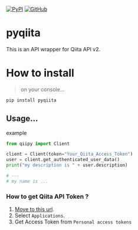 [![PyPI](https://img.shields.io/pypi/v/pyqiita)](https://pypi.org/project/pyqiita)
[![GitHub](https://img.shields.io/github/license/peco2282/qiipy)](https://github.com/peco2282/Qiipy/blob/main/LICENSE)
# pyqiita

This is an API wrapper for Qiita API v2.
# How to install
> on your console...
```bash
pip install pyqiita
```

## Usage...
example
```python
from qiipy import Client

client = Client(token="Your_Qiita_Access_Token")
user = client.get_authenticated_user_data()
print("my description is " + user.description)

# ---
# my name is ...
```

### How to get Qiita API Token ?
1. [Move to this url](https://qiita.com/settings/applications).
2. Select `Applications`.
3. Get Access Token from `Personal access tokens`
